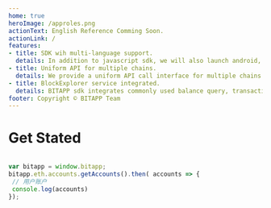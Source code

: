 ```yaml
---
home: true
heroImage: /approles.png
actionText: English Reference Comming Soon.
actionLink: /
features:
- title: SDK wih multi-language support.
  details: In addition to javascript sdk, we will also launch android, ios version sdk, for the server, we will provide nodejs and python version, please keep in touch.
- title: Uniform API for multiple chains.
  details: We provide a uniform API call interface for multiple chains (eth, bch), designed to help developers complete multiple chain support quickly and efficiently.
- title: BlockExplorer service integrated.
  details: BITAPP sdk integrates commonly used balance query, transactions query and other functions, so you don't need to call other services and they are free.
footer: Copyright © BITAPP Team
---
```


# Get Stated

```js

var bitapp = window.bitapp;
bitapp.eth.accounts.getAccounts().then( accounts => { 
 // 用户账户
 console.log(accounts)
});

```
